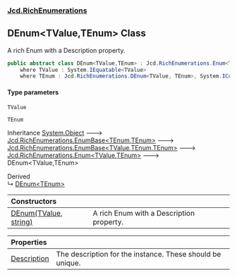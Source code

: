 ### [Jcd.RichEnumerations](Jcd.RichEnumerations.md 'Jcd.RichEnumerations')

## DEnum<TValue,TEnum> Class

A rich Enum with a Description property.

```csharp
public abstract class DEnum<TValue,TEnum> : Jcd.RichEnumerations.Enum<TValue, TEnum>
    where TValue : System.IEquatable<TValue>
    where TEnum : Jcd.RichEnumerations.DEnum<TValue, TEnum>, System.IComparable<TEnum>
```
#### Type parameters

<a name='Jcd.RichEnumerations.DEnum_TValue,TEnum_.TValue'></a>

`TValue`

<a name='Jcd.RichEnumerations.DEnum_TValue,TEnum_.TEnum'></a>

`TEnum`

Inheritance [System.Object](https://docs.microsoft.com/en-us/dotnet/api/System.Object 'System.Object') &#129106; [Jcd.RichEnumerations.EnumBase&lt;](Jcd.RichEnumerations.EnumBase_TEnumeration,TEnumeratedItem_.md 'Jcd.RichEnumerations.EnumBase<TEnumeration,TEnumeratedItem>')[TEnum](Jcd.RichEnumerations.DEnum_TValue,TEnum_.md#Jcd.RichEnumerations.DEnum_TValue,TEnum_.TEnum 'Jcd.RichEnumerations.DEnum<TValue,TEnum>.TEnum')[,](Jcd.RichEnumerations.EnumBase_TEnumeration,TEnumeratedItem_.md 'Jcd.RichEnumerations.EnumBase<TEnumeration,TEnumeratedItem>')[TEnum](Jcd.RichEnumerations.DEnum_TValue,TEnum_.md#Jcd.RichEnumerations.DEnum_TValue,TEnum_.TEnum 'Jcd.RichEnumerations.DEnum<TValue,TEnum>.TEnum')[&gt;](Jcd.RichEnumerations.EnumBase_TEnumeration,TEnumeratedItem_.md 'Jcd.RichEnumerations.EnumBase<TEnumeration,TEnumeratedItem>') &#129106; [Jcd.RichEnumerations.EnumBase&lt;](Jcd.RichEnumerations.EnumBase_TValue,TEnumeration,TEnumeratedItem_.md 'Jcd.RichEnumerations.EnumBase<TValue,TEnumeration,TEnumeratedItem>')[TValue](Jcd.RichEnumerations.DEnum_TValue,TEnum_.md#Jcd.RichEnumerations.DEnum_TValue,TEnum_.TValue 'Jcd.RichEnumerations.DEnum<TValue,TEnum>.TValue')[,](Jcd.RichEnumerations.EnumBase_TValue,TEnumeration,TEnumeratedItem_.md 'Jcd.RichEnumerations.EnumBase<TValue,TEnumeration,TEnumeratedItem>')[TEnum](Jcd.RichEnumerations.DEnum_TValue,TEnum_.md#Jcd.RichEnumerations.DEnum_TValue,TEnum_.TEnum 'Jcd.RichEnumerations.DEnum<TValue,TEnum>.TEnum')[,](Jcd.RichEnumerations.EnumBase_TValue,TEnumeration,TEnumeratedItem_.md 'Jcd.RichEnumerations.EnumBase<TValue,TEnumeration,TEnumeratedItem>')[TEnum](Jcd.RichEnumerations.DEnum_TValue,TEnum_.md#Jcd.RichEnumerations.DEnum_TValue,TEnum_.TEnum 'Jcd.RichEnumerations.DEnum<TValue,TEnum>.TEnum')[&gt;](Jcd.RichEnumerations.EnumBase_TValue,TEnumeration,TEnumeratedItem_.md 'Jcd.RichEnumerations.EnumBase<TValue,TEnumeration,TEnumeratedItem>') &#129106; [Jcd.RichEnumerations.Enum&lt;](Jcd.RichEnumerations.Enum_TValue,TEnum_.md 'Jcd.RichEnumerations.Enum<TValue,TEnum>')[TValue](Jcd.RichEnumerations.DEnum_TValue,TEnum_.md#Jcd.RichEnumerations.DEnum_TValue,TEnum_.TValue 'Jcd.RichEnumerations.DEnum<TValue,TEnum>.TValue')[,](Jcd.RichEnumerations.Enum_TValue,TEnum_.md 'Jcd.RichEnumerations.Enum<TValue,TEnum>')[TEnum](Jcd.RichEnumerations.DEnum_TValue,TEnum_.md#Jcd.RichEnumerations.DEnum_TValue,TEnum_.TEnum 'Jcd.RichEnumerations.DEnum<TValue,TEnum>.TEnum')[&gt;](Jcd.RichEnumerations.Enum_TValue,TEnum_.md 'Jcd.RichEnumerations.Enum<TValue,TEnum>') &#129106; DEnum<TValue,TEnum>

Derived  
&#8627; [DEnum&lt;TEnum&gt;](Jcd.RichEnumerations.DEnum_TEnum_.md 'Jcd.RichEnumerations.DEnum<TEnum>')

| Constructors | |
| :--- | :--- |
| [DEnum(TValue, string)](Jcd.RichEnumerations.DEnum_TValue,TEnum_.DEnum(TValue,string).md 'Jcd.RichEnumerations.DEnum<TValue,TEnum>.DEnum(TValue, string)') | A rich Enum with a Description property. |

| Properties | |
| :--- | :--- |
| [Description](Jcd.RichEnumerations.DEnum_TValue,TEnum_.Description.md 'Jcd.RichEnumerations.DEnum<TValue,TEnum>.Description') | The description for the instance. These should be unique. |
